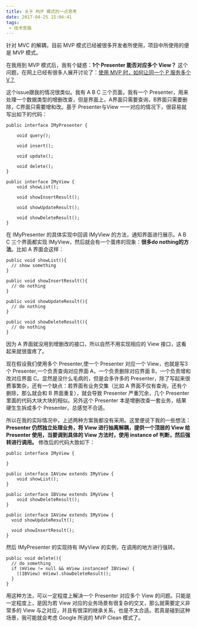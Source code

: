 ```yaml
---
title: 关于 MVP 模式的一点思考
date: 2017-04-25 15:04:41
tags:
 - 技术思路
---
```

针对 MVC 的解耦，目前 MVP 模式已经被很多开发者所使用，项目中所使用的便是 MVP 模式。

在我用到 MVP 模式后，我有个疑惑：**1个 Presenter 能否对应多个 View？**
这个问题，在网上已经有很多人展开讨论了：[使用 MVP 时，如何让同一个 P 服务多个 V？](https://github.com/android-cn/android-discuss/issues/468)

<!-- more -->

这个issue跟我的情况很类似。我有 A B C 三个页面，我有一个 Presenter，用来处理一个数据类型的增删改查，但是界面上，A界面只需要查询，B界面只需要删除，C界面只需要增和改。基于 Presenter与View 一一对应的情况下，很容易就写出如下的代码：
```
public interface IMyPresenter {

    void query();

    void insert();

    void update();

    void delete();
}

public interface IMyView {
    void showList();

    void showInsertResult();

    void showUpdateResult();

    void showDeleteResult();
}
```
在 IMyPresenter 的具体实现中回调 IMyView 的方法，通知界面进行展示。A B C 三个界面都实现 IMyView，然后就会有一个蛋疼的现象：**很多do nothing的方法**。比如 A 界面会这样：
```
public void showList(){
  // show something
}

public void showInsertResult(){
  // do nothing
}

public void showUpdateResult(){
  // do nothing
}

public void showDeleteResult(){
  // do nothing
}
```
因为 A 界面就没用到增删改的接口，所以自然不用实现相应的 View 接口，这看起来就很蛋疼了。

现在假设我们使用多个 Presenter,使一个 Presenter 对应一个 View，也就是写3个 Presenter,一个负责查询对应界面 A，一个负责删除对应界面 B，一个负责增和改对应界面 C。显然是没什么毛病的，但是会多许多的 Presenter，除了写起来很费事繁杂，还有一个缺点：若界面有业务交集（比如 A 界面不仅有查询，还有个删除，那么就会和 B 界面重复），就会导致 Presenter 严重冗余，几个 Presenter 里面的代码大块大块的相似。另外这个 Presenter 本是增删改查一套业务，结果硬生生拆成多个 Presenter，总感觉不合适。

所以在我的实际情况中，上述两种方案我都没有采用。这里便说下我的一些想法：
**Presenter 仍然独立处理业务，将 View 进行抽离解耦，提供一个顶层的 View 给 Presenter 使用，当要调到具体的 View 方法时，使用 instance of 判断，然后强转进行调用。**
修改后的代码大致如下：
```
public interface IMyView {

}

public interface IAView extends IMyView {
    void showList();
}

public interface IBView extends IMyView {
    void showDeleteResult();
}

public interface IAView extends IMyView {
  void showUpdateResult();

  void showInsertResult();
}
```
然后 IMyPresenter 的实现持有 IMyView 的实例，在调用的地方进行强转。
```
public void delete(){
  // do something
  if (mView != null && mView instanceof IBView) {
    ((IBView) mView).showDeleteResult();
  }
}
```
用这种方法，可以一定程度上解决一个 Presenter 对应多个 View 的问题。只能是一定程度上，是因为若 View 对应的业务场景有很复杂的交叉，那么就需要定义非常多的 View 与之对应，并且有很深的继承关系，也是不太合适。若真是碰到这种场景，我可能就会考虑 Google 所说的 MVP Clean 模式了。
